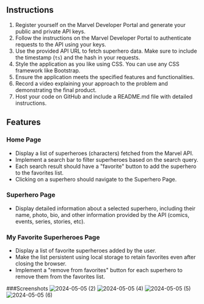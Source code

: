 Instructions
------------

1.  Register yourself on the Marvel Developer Portal and generate your public and private API keys.
2.  Follow the instructions on the Marvel Developer Portal to authenticate requests to the API using your keys.
3.  Use the provided API URL to fetch superhero data. Make sure to include the timestamp (`ts`) and the hash in your requests.
4.  Style the application as you like using CSS. You can use any CSS framework like Bootstrap.
5.  Ensure the application meets the specified features and functionalities.
6.  Record a video explaining your approach to the problem and demonstrating the final product.
7.  Host your code on GitHub and include a README.md file with detailed instructions.

Features
--------

### Home Page

*   Display a list of superheroes (characters) fetched from the Marvel API.
*   Implement a search bar to filter superheroes based on the search query.
*   Each search result should have a "favorite" button to add the superhero to the favorites list.
*   Clicking on a superhero should navigate to the Superhero Page.

### Superhero Page

*   Display detailed information about a selected superhero, including their name, photo, bio, and other information provided by the API (comics, events, series, stories, etc).

### My Favorite Superheroes Page

*   Display a list of favorite superheroes added by the user.
*   Make the list persistent using local storage to retain favorites even after closing the browser.
*   Implement a "remove from favorites" button for each superhero to remove them from the favorites list.

###Screenshots
![2024-05-05 (2)](https://github.com/dainy390/calculator/assets/112776500/fadb79d1-d629-4eb1-ae55-a777dfebb889)
![2024-05-05 (4)](https://github.com/dainy390/calculator/assets/112776500/bd591e13-2a5f-4f3e-92f4-6dfc085ef59a)
![2024-05-05 (5)](https://github.com/dainy390/calculator/assets/112776500/96955a4c-e13c-4259-ba57-229676aaf9ca)
![2024-05-05 (6)](https://github.com/dainy390/calculator/assets/112776500/68105434-4a84-40d7-9944-8e73832dce46)

